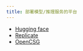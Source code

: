 ```yaml
---
title: 部署模型/推理服务的平台
---
```

* [Hugging face](../h/hugging-face.md)
* [Replicate](../r/replicate.md)
* [OpenCSG](../o/opencsg.md)